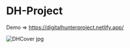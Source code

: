 # DH-Project

Demo => https://digitalhunterproject.netlify.app/

![DHCover jpg](https://user-images.githubusercontent.com/97781269/178153040-668a8345-1003-4d75-8d7a-c586ccada8c4.png)
